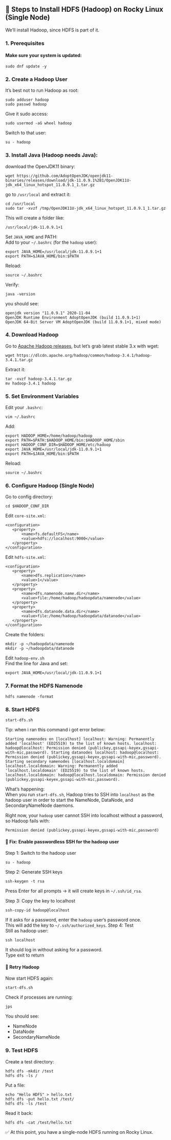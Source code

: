 ## 🔹 Steps to Install HDFS (Hadoop) on Rocky Linux (Single Node)

We’ll install Hadoop, since HDFS is part of it.

### 1. Prerequisites

#### Make sure your system is updated:
```
sudo dnf update -y
```
### 2. Create a Hadoop User
It’s best not to run Hadoop as root:
```
sudo adduser hadoop
sudo passwd hadoop
```
Give it sudo access:
```
sudo usermod -aG wheel hadoop
```
Switch to that user:
```
su - hadoop
```
### 3. Install Java (Hadoop needs Java):
download the OpenJDK11 binary:
```
wget https://github.com/AdoptOpenJDK/openjdk11-binaries/releases/download/jdk-11.0.9.1%2B1/OpenJDK11U-jdk_x64_linux_hotspot_11.0.9.1_1.tar.gz
```
go to `/usr/local` and extract it:
```
cd /usr/local
sudo tar -xvzf /tmp/OpenJDK11U-jdk_x64_linux_hotspot_11.0.9.1_1.tar.gz
```
This will create a folder like:
```
/usr/local/jdk-11.0.9.1+1
```
Set `JAVA_HOME` and PATH:\
Add to your `~/.bashrc` (for the `hadoop` user):
```
export JAVA_HOME=/usr/local/jdk-11.0.9.1+1
export PATH=$JAVA_HOME/bin:$PATH
```
Reload:
```
source ~/.bashrc
```
Verify:
```
java -version
```
you should see:
```
openjdk version "11.0.9.1" 2020-11-04
OpenJDK Runtime Environment AdoptOpenJDK (build 11.0.9.1+1)
OpenJDK 64-Bit Server VM AdoptOpenJDK (build 11.0.9.1+1, mixed mode)
```

### 4. Download Hadoop
Go to [Apache Hadoop releases](https://hadoop.apache.org/releases.html), but let’s grab latest stable 3.x with wget:
```
wget https://dlcdn.apache.org/hadoop/common/hadoop-3.4.1/hadoop-3.4.1.tar.gz
```
Extract it:
```
tar -xvzf hadoop-3.4.1.tar.gz
mv hadoop-3.4.1 hadoop
```
### 5. Set Environment Variables
Edit your `.bashrc`:
```
vim ~/.bashrc
```
Add:
```
export HADOOP_HOME=/home/hadoop/hadoop
export PATH=$PATH:$HADOOP_HOME/bin:$HADOOP_HOME/sbin
export HADOOP_CONF_DIR=$HADOOP_HOME/etc/hadoop
export JAVA_HOME=/usr/local/jdk-11.0.9.1+1
export PATH=$JAVA_HOME/bin:$PATH
```
Reload:
```
source ~/.bashrc
```
### 6. Configure Hadoop (Single Node)
Go to config directory:
```
cd $HADOOP_CONF_DIR
```
Edit `core-site.xml`:
```
<configuration>
   <property>
       <name>fs.defaultFS</name>
       <value>hdfs://localhost:9000</value>
   </property>
</configuration>
```
Edit `hdfs-site.xml`:
```
<configuration>
   <property>
       <name>dfs.replication</name>
       <value>1</value>
   </property>
   <property>
       <name>dfs.namenode.name.dir</name>
       <value>file:/home/hadoop/hadoopdata/namenode</value>
   </property>
   <property>
       <name>dfs.datanode.data.dir</name>
       <value>file:/home/hadoop/hadoopdata/datanode</value>
   </property>
</configuration>
```
Create the folders:
```
mkdir -p ~/hadoopdata/namenode
mkdir -p ~/hadoopdata/datanode
```
Edit `hadoop-env.sh`\
Find the line for Java and set:
```
export JAVA_HOME=/usr/local/jdk-11.0.9.1+1
```
### 7. Format the HDFS Namenode
```
hdfs namenode -format
```
### 8. Start HDFS
```
start-dfs.sh
```
Tip: when i ran this command i got error below:
```
Starting namenodes on [localhost] localhost: Warning: Permanently added 'localhost' (ED25519) to the list of known hosts. localhost: hadoop@localhost: Permission denied (publickey,gssapi-keyex,gssapi-with-mic,password). Starting datanodes localhost: hadoop@localhost: Permission denied (publickey,gssapi-keyex,gssapi-with-mic,password). Starting secondary namenodes [localhost.localdomain] localhost.localdomain: Warning: Permanently added 'localhost.localdomain' (ED25519) to the list of known hosts. localhost.localdomain: hadoop@localhost.localdomain: Permission denied (publickey,gssapi-keyex,gssapi-with-mic,password).
```
What’s happening:\
When you run `start-dfs.sh`, Hadoop tries to SSH into `localhost` as the hadoop user in order to start the NameNode, DataNode, and SecondaryNameNode daemons.

Right now, your `hadoop` user cannot SSH into localhost without a password, so Hadoop fails with:
```
Permission denied (publickey,gssapi-keyex,gssapi-with-mic,password)
```
#### 🔹 Fix: Enable passwordless SSH for the hadoop user
Step 1: Switch to the hadoop user
```
su - hadoop
```
Step 2: Generate SSH keys
```
ssh-keygen -t rsa
```
Press Enter for all prompts → it will create keys in `~/.ssh/id_rsa`.

Step 3: Copy the key to localhost
```
ssh-copy-id hadoop@localhost
```
If it asks for a password, enter the `hadoop` user’s password once.\
This will add the key to `~/.ssh/authorized_keys`.
Step 4: Test\
Still as hadoop user:
```
ssh localhost
```
It should log in without asking for a password.\
Type exit to return
#### 🔹 Retry Hadoop
Now start HDFS again:
```
start-dfs.sh
```
Check if processes are running:
```
jps
```
You should see:
- NameNode
- DataNode
- SecondaryNameNode

### 9. Test HDFS
Create a test directory:
```
hdfs dfs -mkdir /test
hdfs dfs -ls /
```
Put a file:
```
echo "Hello HDFS" > hello.txt
hdfs dfs -put hello.txt /test/
hdfs dfs -ls /test
```
Read it back:
```
hdfs dfs -cat /test/hello.txt
```
✅ At this point, you have a single-node HDFS running on Rocky Linux.














